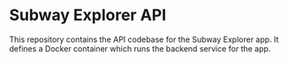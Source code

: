 # Subway Explorer API

This repository contains the API codebase for the Subway Explorer app. It defines a Docker container which runs the backend service for the app.